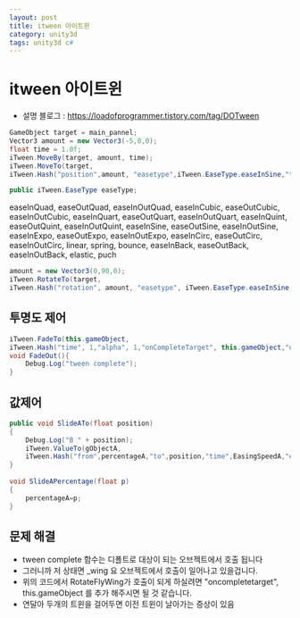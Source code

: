 ```yaml
---
layout: post
title: itween 아이트윈
category: unity3d
tags: unity3d c#
---
```

# itween 아이트윈
* 설명 블로그 : https://loadofprogrammer.tistory.com/tag/DOTween

```c#
GameObject target = main_pannel;
Vector3 amount = new Vector3(-5,0,0);
float time = 1.0f;
iTween.MoveBy(target, amount, time);
iTween.MoveTo(target, 
iTween.Hash("position",amount, "easetype",iTween.EaseType.easeInSine,"time",1.0f));

public iTween.EaseType easeType;
```
easeInQuad,
easeOutQuad,
easeInOutQuad,
easeInCubic,
easeOutCubic,
easeInOutCubic,
easeInQuart,
easeOutQuart,
easeInOutQuart,
easeInQuint,
easeOutQuint,
easeInOutQuint,
easeInSine,
easeOutSine,
easeInOutSine,
easeInExpo,
easeOutExpo,
easeInOutExpo,
easeInCirc,
easeOutCirc,
easeInOutCirc,
linear,
spring,
bounce,
easeInBack,
easeOutBack,
easeInOutBack,
elastic,
puch

```c#
amount = new Vector3(0,90,0);
iTween.RotateTo(target, 
iTween.Hash("rotation", amount, "easetype", iTween.EaseType.easeInSine,"time", time));
```

## 투명도 제어
```c#
iTween.FadeTo(this.gameObject, 
iTween.Hash("time", 1,"alpha", 1,"onCompleteTarget", this.gameObject,"onComplete", "FadeOut"));
void FadeOut(){
    Debug.Log("tween complete");
}
```

## 값제어
```c#
public void SlideATo(float position)
{
    Debug.Log("B " + position);
    iTween.ValueTo(gObjectA,
    iTween.Hash("from",percentageA,"to",position,"time",EasingSpeedA,"easetype",iTween.EaseType.easeInOutCubic,"onupdate","SlideAPercentage"));    
}
     
void SlideAPercentage(float p)
{
    percentageA=p;
}
```

## 문제 해결

* tween complete 함수는 디폴트로 대상이 되는 오브젝트에서 호출 됩니다 
* 그러니까 저 상태면 _wing 요 오브젝트에서 호출이 일어나고 있을겁니다. 
* 위의 코드에서 RotateFlyWing가 호출이 되게 하실려면 "oncompletetarget", this.gameObject 를 추가 해주시면 될 것 같습니다.
* 연달아 두개의 트윈을 걸어두면 이전 트윈이 날아가는 증상이 있음